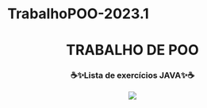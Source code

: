 # TrabalhoPOO-2023.1
<h1 align="center">TRABALHO DE POO</h1>
<h3 align="center">☕✨Lista de exercícios JAVA✨☕</h3>


<div align=center>
<img src = "https://user-images.githubusercontent.com/124710521/224388297-6bda0d56-b708-4f19-b748-4090cca57e54.gif">
<div>
